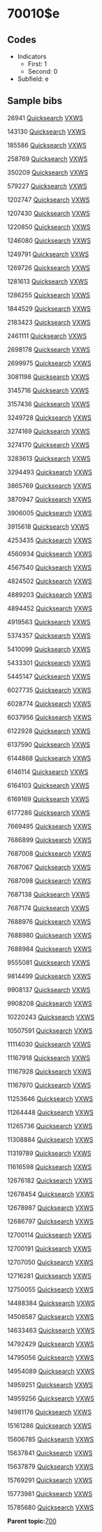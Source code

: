 # 70010$e

## Codes

-   Indicators
    -   First: 1
    -   Second: 0
-   Subfield: e

## Sample bibs

26941 [Quicksearch](https://search.library.yale.edu/catalog/26941) [VXWS](http://prodorbis.library.yale.edu:7014/vxws/GetHoldingsService?bibId=26941)

143130 [Quicksearch](https://search.library.yale.edu/catalog/143130) [VXWS](http://prodorbis.library.yale.edu:7014/vxws/GetHoldingsService?bibId=143130)

185586 [Quicksearch](https://search.library.yale.edu/catalog/185586) [VXWS](http://prodorbis.library.yale.edu:7014/vxws/GetHoldingsService?bibId=185586)

258769 [Quicksearch](https://search.library.yale.edu/catalog/258769) [VXWS](http://prodorbis.library.yale.edu:7014/vxws/GetHoldingsService?bibId=258769)

350209 [Quicksearch](https://search.library.yale.edu/catalog/350209) [VXWS](http://prodorbis.library.yale.edu:7014/vxws/GetHoldingsService?bibId=350209)

579227 [Quicksearch](https://search.library.yale.edu/catalog/579227) [VXWS](http://prodorbis.library.yale.edu:7014/vxws/GetHoldingsService?bibId=579227)

1202747 [Quicksearch](https://search.library.yale.edu/catalog/1202747) [VXWS](http://prodorbis.library.yale.edu:7014/vxws/GetHoldingsService?bibId=1202747)

1207430 [Quicksearch](https://search.library.yale.edu/catalog/1207430) [VXWS](http://prodorbis.library.yale.edu:7014/vxws/GetHoldingsService?bibId=1207430)

1220850 [Quicksearch](https://search.library.yale.edu/catalog/1220850) [VXWS](http://prodorbis.library.yale.edu:7014/vxws/GetHoldingsService?bibId=1220850)

1246080 [Quicksearch](https://search.library.yale.edu/catalog/1246080) [VXWS](http://prodorbis.library.yale.edu:7014/vxws/GetHoldingsService?bibId=1246080)

1249791 [Quicksearch](https://search.library.yale.edu/catalog/1249791) [VXWS](http://prodorbis.library.yale.edu:7014/vxws/GetHoldingsService?bibId=1249791)

1269726 [Quicksearch](https://search.library.yale.edu/catalog/1269726) [VXWS](http://prodorbis.library.yale.edu:7014/vxws/GetHoldingsService?bibId=1269726)

1281613 [Quicksearch](https://search.library.yale.edu/catalog/1281613) [VXWS](http://prodorbis.library.yale.edu:7014/vxws/GetHoldingsService?bibId=1281613)

1286255 [Quicksearch](https://search.library.yale.edu/catalog/1286255) [VXWS](http://prodorbis.library.yale.edu:7014/vxws/GetHoldingsService?bibId=1286255)

1844529 [Quicksearch](https://search.library.yale.edu/catalog/1844529) [VXWS](http://prodorbis.library.yale.edu:7014/vxws/GetHoldingsService?bibId=1844529)

2183423 [Quicksearch](https://search.library.yale.edu/catalog/2183423) [VXWS](http://prodorbis.library.yale.edu:7014/vxws/GetHoldingsService?bibId=2183423)

2461111 [Quicksearch](https://search.library.yale.edu/catalog/2461111) [VXWS](http://prodorbis.library.yale.edu:7014/vxws/GetHoldingsService?bibId=2461111)

2698178 [Quicksearch](https://search.library.yale.edu/catalog/2698178) [VXWS](http://prodorbis.library.yale.edu:7014/vxws/GetHoldingsService?bibId=2698178)

2699975 [Quicksearch](https://search.library.yale.edu/catalog/2699975) [VXWS](http://prodorbis.library.yale.edu:7014/vxws/GetHoldingsService?bibId=2699975)

3081198 [Quicksearch](https://search.library.yale.edu/catalog/3081198) [VXWS](http://prodorbis.library.yale.edu:7014/vxws/GetHoldingsService?bibId=3081198)

3145716 [Quicksearch](https://search.library.yale.edu/catalog/3145716) [VXWS](http://prodorbis.library.yale.edu:7014/vxws/GetHoldingsService?bibId=3145716)

3157436 [Quicksearch](https://search.library.yale.edu/catalog/3157436) [VXWS](http://prodorbis.library.yale.edu:7014/vxws/GetHoldingsService?bibId=3157436)

3249728 [Quicksearch](https://search.library.yale.edu/catalog/3249728) [VXWS](http://prodorbis.library.yale.edu:7014/vxws/GetHoldingsService?bibId=3249728)

3274169 [Quicksearch](https://search.library.yale.edu/catalog/3274169) [VXWS](http://prodorbis.library.yale.edu:7014/vxws/GetHoldingsService?bibId=3274169)

3274170 [Quicksearch](https://search.library.yale.edu/catalog/3274170) [VXWS](http://prodorbis.library.yale.edu:7014/vxws/GetHoldingsService?bibId=3274170)

3283613 [Quicksearch](https://search.library.yale.edu/catalog/3283613) [VXWS](http://prodorbis.library.yale.edu:7014/vxws/GetHoldingsService?bibId=3283613)

3294493 [Quicksearch](https://search.library.yale.edu/catalog/3294493) [VXWS](http://prodorbis.library.yale.edu:7014/vxws/GetHoldingsService?bibId=3294493)

3865769 [Quicksearch](https://search.library.yale.edu/catalog/3865769) [VXWS](http://prodorbis.library.yale.edu:7014/vxws/GetHoldingsService?bibId=3865769)

3870947 [Quicksearch](https://search.library.yale.edu/catalog/3870947) [VXWS](http://prodorbis.library.yale.edu:7014/vxws/GetHoldingsService?bibId=3870947)

3906005 [Quicksearch](https://search.library.yale.edu/catalog/3906005) [VXWS](http://prodorbis.library.yale.edu:7014/vxws/GetHoldingsService?bibId=3906005)

3915618 [Quicksearch](https://search.library.yale.edu/catalog/3915618) [VXWS](http://prodorbis.library.yale.edu:7014/vxws/GetHoldingsService?bibId=3915618)

4253435 [Quicksearch](https://search.library.yale.edu/catalog/4253435) [VXWS](http://prodorbis.library.yale.edu:7014/vxws/GetHoldingsService?bibId=4253435)

4560934 [Quicksearch](https://search.library.yale.edu/catalog/4560934) [VXWS](http://prodorbis.library.yale.edu:7014/vxws/GetHoldingsService?bibId=4560934)

4567540 [Quicksearch](https://search.library.yale.edu/catalog/4567540) [VXWS](http://prodorbis.library.yale.edu:7014/vxws/GetHoldingsService?bibId=4567540)

4824502 [Quicksearch](https://search.library.yale.edu/catalog/4824502) [VXWS](http://prodorbis.library.yale.edu:7014/vxws/GetHoldingsService?bibId=4824502)

4889203 [Quicksearch](https://search.library.yale.edu/catalog/4889203) [VXWS](http://prodorbis.library.yale.edu:7014/vxws/GetHoldingsService?bibId=4889203)

4894452 [Quicksearch](https://search.library.yale.edu/catalog/4894452) [VXWS](http://prodorbis.library.yale.edu:7014/vxws/GetHoldingsService?bibId=4894452)

4919563 [Quicksearch](https://search.library.yale.edu/catalog/4919563) [VXWS](http://prodorbis.library.yale.edu:7014/vxws/GetHoldingsService?bibId=4919563)

5374357 [Quicksearch](https://search.library.yale.edu/catalog/5374357) [VXWS](http://prodorbis.library.yale.edu:7014/vxws/GetHoldingsService?bibId=5374357)

5410099 [Quicksearch](https://search.library.yale.edu/catalog/5410099) [VXWS](http://prodorbis.library.yale.edu:7014/vxws/GetHoldingsService?bibId=5410099)

5433301 [Quicksearch](https://search.library.yale.edu/catalog/5433301) [VXWS](http://prodorbis.library.yale.edu:7014/vxws/GetHoldingsService?bibId=5433301)

5445147 [Quicksearch](https://search.library.yale.edu/catalog/5445147) [VXWS](http://prodorbis.library.yale.edu:7014/vxws/GetHoldingsService?bibId=5445147)

6027735 [Quicksearch](https://search.library.yale.edu/catalog/6027735) [VXWS](http://prodorbis.library.yale.edu:7014/vxws/GetHoldingsService?bibId=6027735)

6028774 [Quicksearch](https://search.library.yale.edu/catalog/6028774) [VXWS](http://prodorbis.library.yale.edu:7014/vxws/GetHoldingsService?bibId=6028774)

6037956 [Quicksearch](https://search.library.yale.edu/catalog/6037956) [VXWS](http://prodorbis.library.yale.edu:7014/vxws/GetHoldingsService?bibId=6037956)

6122928 [Quicksearch](https://search.library.yale.edu/catalog/6122928) [VXWS](http://prodorbis.library.yale.edu:7014/vxws/GetHoldingsService?bibId=6122928)

6137590 [Quicksearch](https://search.library.yale.edu/catalog/6137590) [VXWS](http://prodorbis.library.yale.edu:7014/vxws/GetHoldingsService?bibId=6137590)

6144868 [Quicksearch](https://search.library.yale.edu/catalog/6144868) [VXWS](http://prodorbis.library.yale.edu:7014/vxws/GetHoldingsService?bibId=6144868)

6146114 [Quicksearch](https://search.library.yale.edu/catalog/6146114) [VXWS](http://prodorbis.library.yale.edu:7014/vxws/GetHoldingsService?bibId=6146114)

6164103 [Quicksearch](https://search.library.yale.edu/catalog/6164103) [VXWS](http://prodorbis.library.yale.edu:7014/vxws/GetHoldingsService?bibId=6164103)

6169169 [Quicksearch](https://search.library.yale.edu/catalog/6169169) [VXWS](http://prodorbis.library.yale.edu:7014/vxws/GetHoldingsService?bibId=6169169)

6177286 [Quicksearch](https://search.library.yale.edu/catalog/6177286) [VXWS](http://prodorbis.library.yale.edu:7014/vxws/GetHoldingsService?bibId=6177286)

7669495 [Quicksearch](https://search.library.yale.edu/catalog/7669495) [VXWS](http://prodorbis.library.yale.edu:7014/vxws/GetHoldingsService?bibId=7669495)

7686899 [Quicksearch](https://search.library.yale.edu/catalog/7686899) [VXWS](http://prodorbis.library.yale.edu:7014/vxws/GetHoldingsService?bibId=7686899)

7687008 [Quicksearch](https://search.library.yale.edu/catalog/7687008) [VXWS](http://prodorbis.library.yale.edu:7014/vxws/GetHoldingsService?bibId=7687008)

7687067 [Quicksearch](https://search.library.yale.edu/catalog/7687067) [VXWS](http://prodorbis.library.yale.edu:7014/vxws/GetHoldingsService?bibId=7687067)

7687098 [Quicksearch](https://search.library.yale.edu/catalog/7687098) [VXWS](http://prodorbis.library.yale.edu:7014/vxws/GetHoldingsService?bibId=7687098)

7687138 [Quicksearch](https://search.library.yale.edu/catalog/7687138) [VXWS](http://prodorbis.library.yale.edu:7014/vxws/GetHoldingsService?bibId=7687138)

7687174 [Quicksearch](https://search.library.yale.edu/catalog/7687174) [VXWS](http://prodorbis.library.yale.edu:7014/vxws/GetHoldingsService?bibId=7687174)

7688976 [Quicksearch](https://search.library.yale.edu/catalog/7688976) [VXWS](http://prodorbis.library.yale.edu:7014/vxws/GetHoldingsService?bibId=7688976)

7688980 [Quicksearch](https://search.library.yale.edu/catalog/7688980) [VXWS](http://prodorbis.library.yale.edu:7014/vxws/GetHoldingsService?bibId=7688980)

7688984 [Quicksearch](https://search.library.yale.edu/catalog/7688984) [VXWS](http://prodorbis.library.yale.edu:7014/vxws/GetHoldingsService?bibId=7688984)

9555081 [Quicksearch](https://search.library.yale.edu/catalog/9555081) [VXWS](http://prodorbis.library.yale.edu:7014/vxws/GetHoldingsService?bibId=9555081)

9814499 [Quicksearch](https://search.library.yale.edu/catalog/9814499) [VXWS](http://prodorbis.library.yale.edu:7014/vxws/GetHoldingsService?bibId=9814499)

9908137 [Quicksearch](https://search.library.yale.edu/catalog/9908137) [VXWS](http://prodorbis.library.yale.edu:7014/vxws/GetHoldingsService?bibId=9908137)

9908208 [Quicksearch](https://search.library.yale.edu/catalog/9908208) [VXWS](http://prodorbis.library.yale.edu:7014/vxws/GetHoldingsService?bibId=9908208)

10220243 [Quicksearch](https://search.library.yale.edu/catalog/10220243) [VXWS](http://prodorbis.library.yale.edu:7014/vxws/GetHoldingsService?bibId=10220243)

10507591 [Quicksearch](https://search.library.yale.edu/catalog/10507591) [VXWS](http://prodorbis.library.yale.edu:7014/vxws/GetHoldingsService?bibId=10507591)

11114030 [Quicksearch](https://search.library.yale.edu/catalog/11114030) [VXWS](http://prodorbis.library.yale.edu:7014/vxws/GetHoldingsService?bibId=11114030)

11167918 [Quicksearch](https://search.library.yale.edu/catalog/11167918) [VXWS](http://prodorbis.library.yale.edu:7014/vxws/GetHoldingsService?bibId=11167918)

11167928 [Quicksearch](https://search.library.yale.edu/catalog/11167928) [VXWS](http://prodorbis.library.yale.edu:7014/vxws/GetHoldingsService?bibId=11167928)

11167970 [Quicksearch](https://search.library.yale.edu/catalog/11167970) [VXWS](http://prodorbis.library.yale.edu:7014/vxws/GetHoldingsService?bibId=11167970)

11253646 [Quicksearch](https://search.library.yale.edu/catalog/11253646) [VXWS](http://prodorbis.library.yale.edu:7014/vxws/GetHoldingsService?bibId=11253646)

11264448 [Quicksearch](https://search.library.yale.edu/catalog/11264448) [VXWS](http://prodorbis.library.yale.edu:7014/vxws/GetHoldingsService?bibId=11264448)

11265736 [Quicksearch](https://search.library.yale.edu/catalog/11265736) [VXWS](http://prodorbis.library.yale.edu:7014/vxws/GetHoldingsService?bibId=11265736)

11308884 [Quicksearch](https://search.library.yale.edu/catalog/11308884) [VXWS](http://prodorbis.library.yale.edu:7014/vxws/GetHoldingsService?bibId=11308884)

11319789 [Quicksearch](https://search.library.yale.edu/catalog/11319789) [VXWS](http://prodorbis.library.yale.edu:7014/vxws/GetHoldingsService?bibId=11319789)

11616598 [Quicksearch](https://search.library.yale.edu/catalog/11616598) [VXWS](http://prodorbis.library.yale.edu:7014/vxws/GetHoldingsService?bibId=11616598)

12676182 [Quicksearch](https://search.library.yale.edu/catalog/12676182) [VXWS](http://prodorbis.library.yale.edu:7014/vxws/GetHoldingsService?bibId=12676182)

12678454 [Quicksearch](https://search.library.yale.edu/catalog/12678454) [VXWS](http://prodorbis.library.yale.edu:7014/vxws/GetHoldingsService?bibId=12678454)

12678987 [Quicksearch](https://search.library.yale.edu/catalog/12678987) [VXWS](http://prodorbis.library.yale.edu:7014/vxws/GetHoldingsService?bibId=12678987)

12686797 [Quicksearch](https://search.library.yale.edu/catalog/12686797) [VXWS](http://prodorbis.library.yale.edu:7014/vxws/GetHoldingsService?bibId=12686797)

12700114 [Quicksearch](https://search.library.yale.edu/catalog/12700114) [VXWS](http://prodorbis.library.yale.edu:7014/vxws/GetHoldingsService?bibId=12700114)

12700191 [Quicksearch](https://search.library.yale.edu/catalog/12700191) [VXWS](http://prodorbis.library.yale.edu:7014/vxws/GetHoldingsService?bibId=12700191)

12707050 [Quicksearch](https://search.library.yale.edu/catalog/12707050) [VXWS](http://prodorbis.library.yale.edu:7014/vxws/GetHoldingsService?bibId=12707050)

12716281 [Quicksearch](https://search.library.yale.edu/catalog/12716281) [VXWS](http://prodorbis.library.yale.edu:7014/vxws/GetHoldingsService?bibId=12716281)

12750055 [Quicksearch](https://search.library.yale.edu/catalog/12750055) [VXWS](http://prodorbis.library.yale.edu:7014/vxws/GetHoldingsService?bibId=12750055)

14488384 [Quicksearch](https://search.library.yale.edu/catalog/14488384) [VXWS](http://prodorbis.library.yale.edu:7014/vxws/GetHoldingsService?bibId=14488384)

14506587 [Quicksearch](https://search.library.yale.edu/catalog/14506587) [VXWS](http://prodorbis.library.yale.edu:7014/vxws/GetHoldingsService?bibId=14506587)

14633463 [Quicksearch](https://search.library.yale.edu/catalog/14633463) [VXWS](http://prodorbis.library.yale.edu:7014/vxws/GetHoldingsService?bibId=14633463)

14792429 [Quicksearch](https://search.library.yale.edu/catalog/14792429) [VXWS](http://prodorbis.library.yale.edu:7014/vxws/GetHoldingsService?bibId=14792429)

14795056 [Quicksearch](https://search.library.yale.edu/catalog/14795056) [VXWS](http://prodorbis.library.yale.edu:7014/vxws/GetHoldingsService?bibId=14795056)

14954089 [Quicksearch](https://search.library.yale.edu/catalog/14954089) [VXWS](http://prodorbis.library.yale.edu:7014/vxws/GetHoldingsService?bibId=14954089)

14959251 [Quicksearch](https://search.library.yale.edu/catalog/14959251) [VXWS](http://prodorbis.library.yale.edu:7014/vxws/GetHoldingsService?bibId=14959251)

14959256 [Quicksearch](https://search.library.yale.edu/catalog/14959256) [VXWS](http://prodorbis.library.yale.edu:7014/vxws/GetHoldingsService?bibId=14959256)

14981176 [Quicksearch](https://search.library.yale.edu/catalog/14981176) [VXWS](http://prodorbis.library.yale.edu:7014/vxws/GetHoldingsService?bibId=14981176)

15161286 [Quicksearch](https://search.library.yale.edu/catalog/15161286) [VXWS](http://prodorbis.library.yale.edu:7014/vxws/GetHoldingsService?bibId=15161286)

15606785 [Quicksearch](https://search.library.yale.edu/catalog/15606785) [VXWS](http://prodorbis.library.yale.edu:7014/vxws/GetHoldingsService?bibId=15606785)

15637841 [Quicksearch](https://search.library.yale.edu/catalog/15637841) [VXWS](http://prodorbis.library.yale.edu:7014/vxws/GetHoldingsService?bibId=15637841)

15637879 [Quicksearch](https://search.library.yale.edu/catalog/15637879) [VXWS](http://prodorbis.library.yale.edu:7014/vxws/GetHoldingsService?bibId=15637879)

15769291 [Quicksearch](https://search.library.yale.edu/catalog/15769291) [VXWS](http://prodorbis.library.yale.edu:7014/vxws/GetHoldingsService?bibId=15769291)

15773981 [Quicksearch](https://search.library.yale.edu/catalog/15773981) [VXWS](http://prodorbis.library.yale.edu:7014/vxws/GetHoldingsService?bibId=15773981)

15785680 [Quicksearch](https://search.library.yale.edu/catalog/15785680) [VXWS](http://prodorbis.library.yale.edu:7014/vxws/GetHoldingsService?bibId=15785680)

**Parent topic:**[700](../../tags/700/700.md)

